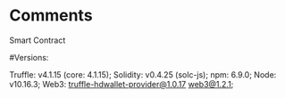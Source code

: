 # Comments
Smart Contract

#Versions:

Truffle: 
v4.1.15 (core: 4.1.15);
Solidity: 
v0.4.25 (solc-js);
npm: 
6.9.0;
Node: 
v10.16.3;
Web3:
truffle-hdwallet-provider@1.0.17
web3@1.2.1;
